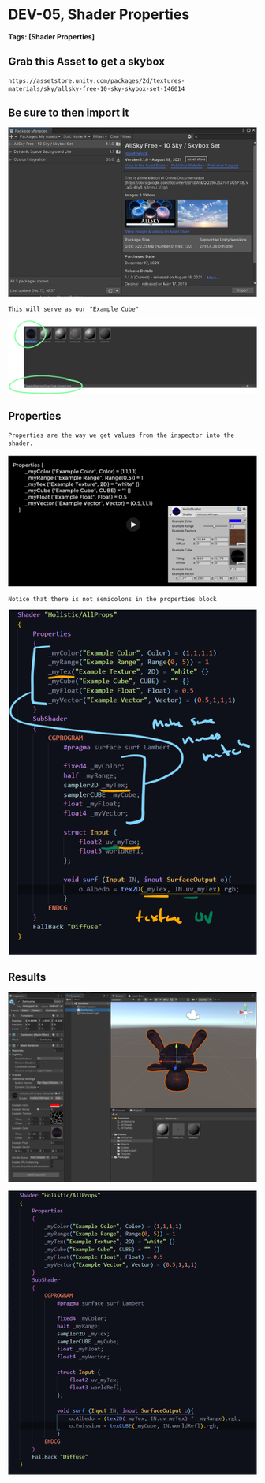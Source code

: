 # DEV-05, Shader Properties
#### Tags: [Shader Properties]


## Grab this Asset to get a skybox

    https://assetstore.unity.com/packages/2d/textures-materials/sky/allsky-free-10-sky-skybox-set-146014

## Be sure to then import it

![](../images/DEV-05/DEV-05-A2.png)

    This will serve as our "Example Cube"

![](../images/DEV-05/DEV-05-A3.png)

## Properties

    Properties are the way we get values from the inspector into the shader. 

![](../images/DEV-05/DEV-05-A.png)

    Notice that there is not semicolons in the properties block

![](../images/DEV-05/DEV-05-C.png)

## Results

![](../images/DEV-05/DEV-05-D.png)

![](../images/DEV-05/DEV-05-E.png)